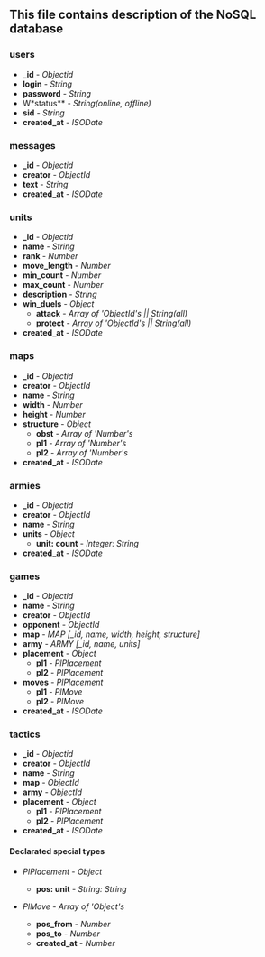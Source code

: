 ## This file contains description of the NoSQL database

### users

+ **_id**         - *Objectid*
+ **login**       - *String*
+ **password**    - *String*
+ W*status**      - *String(online, offline)*
+ **sid**         - *String*
+ **created_at**  - *ISODate*

### messages

+ **_id**         - *Objectid*
+ **creator**     - *ObjectId*
+ **text**        - *String*
+ **created_at**  - *ISODate*

### units

+ **_id**         - *Objectid*
+ **name**        - *String*
+ **rank**        - *Number*
+ **move_length** - *Number*
+ **min_count**   - *Number*
+ **max_count**   - *Number*
+ **description** - *String*
+ **win_duels**   - *Object*
    + **attack**    - *Array of 'ObjectId's || String(all)*
    + **protect**   - *Array of 'ObjectId's || String(all)*
+ **created_at**  - *ISODate*

### maps

+ **_id**         - *Objectid*
+ **creator**     - *ObjectId*
+ **name**        - *String*
+ **width**       - *Number*
+ **height**      - *Number*
+ **structure**   - *Object*
    + **obst**      - *Array of 'Number's*
    + **pl1**       - *Array of 'Number's*
    + **pl2**       - *Array of 'Number's*
+ **created_at**  - *ISODate*

### armies

+ **_id**           - *Objectid*
+ **creator**       - *ObjectId*
+ **name**          - *String*
+ **units**         - *Object*
    + **unit: count** - *Integer: String*
+ **created_at**    - *ISODate*

### games

+ **_id**           - *Objectid*
+ **name**          - *String*
+ **creator**       - *ObjectId*
+ **opponent**      - *ObjectId*
+ **map**           - *MAP [_id, name, width, height, structure]*
+ **army**          - *ARMY [_id, name, units]*
+ **placement**     - *Object*
    + **pl1**         - *PlPlacement* 
    + **pl2**         - *PlPlacement* 
+ **moves**         - *PlPlacement*
    + **pl1**         - *PlMove*
    + **pl2**         - *PlMove*
+ **created_at**    - *ISODate*

### tactics

+ **_id**           - *Objectid*
+ **creator**       - *ObjectId*
+ **name**          - *String*
+ **map**           - *ObjectId*
+ **army**          - *ObjectId*
+ **placement**     - *Object*
    + **pl1**         - *PlPlacement* 
    + **pl2**         - *PlPlacement* 
+ **created_at**    - *ISODate*

#### Declarated special types

+ *PlPlacement*     - *Object*
    + **pos: unit** - *String: String*    
    
+ *PlMove*          - *Array of 'Object's*
    + **pos_from**    - *Number*
    + **pos_to**      - *Number*
    + **created_at**  - *Number*
    
